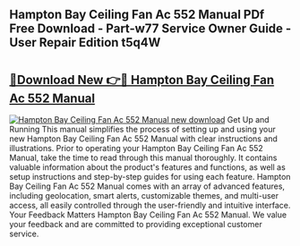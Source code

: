 ## Hampton Bay Ceiling Fan Ac 552 Manual PDf Free Download - Part-w77 Service Owner Guide - User Repair Edition t5q4W

# <h2><a href="http://bc80729.oget.top/?id=Hampton+Bay+Ceiling+Fan+Ac+552+Manual">🔗Download New 👉🔴 Hampton Bay Ceiling Fan Ac 552 Manual</a></h2>

[![Hampton Bay Ceiling Fan Ac 552 Manual new download](https://i.imgur.com/5g1atiW.png)](http://bc80729.oget.top/?id=Hampton+Bay+Ceiling+Fan+Ac+552+Manual)
Get Up and Running This manual simplifies the process of setting up and using your new Hampton Bay Ceiling Fan Ac 552 Manual with clear instructions and illustrations. Prior to operating your Hampton Bay Ceiling Fan Ac 552 Manual, take the time to read through this manual thoroughly. It contains valuable information about the product's features and functions, as well as setup instructions and step-by-step guides for using each feature. Hampton Bay Ceiling Fan Ac 552 Manual comes with an array of advanced features, including geolocation, smart alerts, customizable themes, and multi-user access, all easily controlled through the user-friendly and intuitive interface. Your Feedback Matters Hampton Bay Ceiling Fan Ac 552 Manual. We value your feedback and are committed to providing exceptional customer service.
